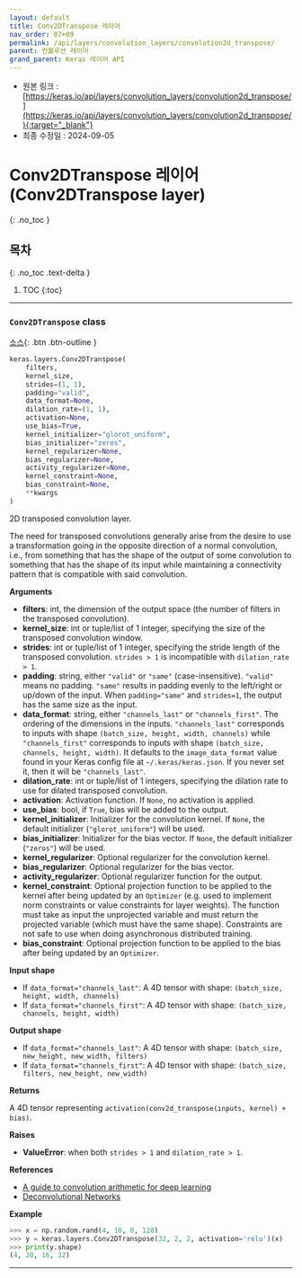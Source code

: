 ```yaml
---
layout: default
title: Conv2DTranspose 레이어
nav_order: 07+09
permalink: /api/layers/convolution_layers/convolution2d_transpose/
parent: 컨볼루션 레이어
grand_parent: Keras 레이어 API
---
```


* 원본 링크 : [https://keras.io/api/layers/convolution_layers/convolution2d_transpose/](https://keras.io/api/layers/convolution_layers/convolution2d_transpose/){:target="_blank"}
* 최종 수정일 : 2024-09-05

# Conv2DTranspose 레이어 (Conv2DTranspose layer)
{: .no_toc }

## 목차
{: .no_toc .text-delta }

1. TOC
{:toc}

---

### `Conv2DTranspose` class
<!-- ### `Conv2DTranspose` class -->

[소스](https://github.com/keras-team/keras/tree/v3.5.0/keras/src/layers/convolutional/conv2d_transpose.py#L5){: .btn .btn-outline }

```python
keras.layers.Conv2DTranspose(
    filters,
    kernel_size,
    strides=(1, 1),
    padding="valid",
    data_format=None,
    dilation_rate=(1, 1),
    activation=None,
    use_bias=True,
    kernel_initializer="glorot_uniform",
    bias_initializer="zeros",
    kernel_regularizer=None,
    bias_regularizer=None,
    activity_regularizer=None,
    kernel_constraint=None,
    bias_constraint=None,
    **kwargs
)
```

2D transposed convolution layer.

The need for transposed convolutions generally arise from the desire to use a transformation going in the opposite direction of a normal convolution, i.e., from something that has the shape of the output of some convolution to something that has the shape of its input while maintaining a connectivity pattern that is compatible with said convolution.

**Arguments**

*   **filters**: int, the dimension of the output space (the number of filters in the transposed convolution).
*   **kernel\_size**: int or tuple/list of 1 integer, specifying the size of the transposed convolution window.
*   **strides**: int or tuple/list of 1 integer, specifying the stride length of the transposed convolution. `strides > 1` is incompatible with `dilation_rate > 1`.
*   **padding**: string, either `"valid"` or `"same"` (case-insensitive). `"valid"` means no padding. `"same"` results in padding evenly to the left/right or up/down of the input. When `padding="same"` and `strides=1`, the output has the same size as the input.
*   **data\_format**: string, either `"channels_last"` or `"channels_first"`. The ordering of the dimensions in the inputs. `"channels_last"` corresponds to inputs with shape `(batch_size, height, width, channels)` while `"channels_first"` corresponds to inputs with shape `(batch_size, channels, height, width)`. It defaults to the `image_data_format` value found in your Keras config file at `~/.keras/keras.json`. If you never set it, then it will be `"channels_last"`.
*   **dilation\_rate**: int or tuple/list of 1 integers, specifying the dilation rate to use for dilated transposed convolution.
*   **activation**: Activation function. If `None`, no activation is applied.
*   **use\_bias**: bool, if `True`, bias will be added to the output.
*   **kernel\_initializer**: Initializer for the convolution kernel. If `None`, the default initializer (`"glorot_uniform"`) will be used.
*   **bias\_initializer**: Initializer for the bias vector. If `None`, the default initializer (`"zeros"`) will be used.
*   **kernel\_regularizer**: Optional regularizer for the convolution kernel.
*   **bias\_regularizer**: Optional regularizer for the bias vector.
*   **activity\_regularizer**: Optional regularizer function for the output.
*   **kernel\_constraint**: Optional projection function to be applied to the kernel after being updated by an `Optimizer` (e.g. used to implement norm constraints or value constraints for layer weights). The function must take as input the unprojected variable and must return the projected variable (which must have the same shape). Constraints are not safe to use when doing asynchronous distributed training.
*   **bias\_constraint**: Optional projection function to be applied to the bias after being updated by an `Optimizer`.

**Input shape**

*   If `data_format="channels_last"`: A 4D tensor with shape: `(batch_size, height, width, channels)`
*   If `data_format="channels_first"`: A 4D tensor with shape: `(batch_size, channels, height, width)`

**Output shape**

*   If `data_format="channels_last"`: A 4D tensor with shape: `(batch_size, new_height, new_width, filters)`
*   If `data_format="channels_first"`: A 4D tensor with shape: `(batch_size, filters, new_height, new_width)`

**Returns**

A 4D tensor representing `activation(conv2d_transpose(inputs, kernel) + bias)`.

**Raises**

*   **ValueError**: when both `strides > 1` and `dilation_rate > 1`.

**References**

*   [A guide to convolution arithmetic for deep learning](https://arxiv.org/abs/1603.07285v1)
*   [Deconvolutional Networks](https://www.matthewzeiler.com/mattzeiler/deconvolutionalnetworks.pdf)

**Example**

```python
>>> x = np.random.rand(4, 10, 8, 128)
>>> y = keras.layers.Conv2DTranspose(32, 2, 2, activation='relu')(x)
>>> print(y.shape)
(4, 20, 16, 32)
```

* * *